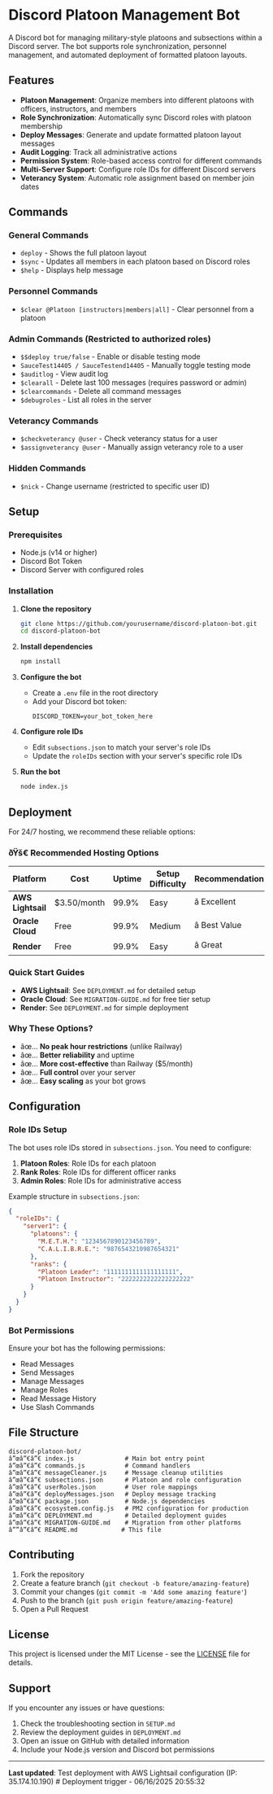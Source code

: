 ﻿# Discord Platoon Management Bot

A Discord bot for managing military-style platoons and subsections within a Discord server. The bot supports role synchronization, personnel management, and automated deployment of formatted platoon layouts.

## Features

- **Platoon Management**: Organize members into different platoons with officers, instructors, and members
- **Role Synchronization**: Automatically sync Discord roles with platoon membership
- **Deploy Messages**: Generate and update formatted platoon layout messages
- **Audit Logging**: Track all administrative actions
- **Permission System**: Role-based access control for different commands
- **Multi-Server Support**: Configure role IDs for different Discord servers
- **Veterancy System**: Automatic role assignment based on member join dates

## Commands

### General Commands
- `deploy` - Shows the full platoon layout
- `$sync` - Updates all members in each platoon based on Discord roles
- `$help` - Displays help message

### Personnel Commands
- `$clear @Platoon [instructors|members|all]` - Clear personnel from a platoon

### Admin Commands (Restricted to authorized roles)
- `$$deploy true/false` - Enable or disable testing mode
- `SauceTest14405 / SauceTestend14405` - Manually toggle testing mode
- `$auditlog` - View audit log
- `$clearall` - Delete last 100 messages (requires password or admin)
- `$clearcommands` - Delete all command messages
- `$debugroles` - List all roles in the server

### Veterancy Commands
- `$checkveterancy @user` - Check veterancy status for a user
- `$assignveterancy @user` - Manually assign veterancy role to a user

### Hidden Commands
- `$nick` - Change username (restricted to specific user ID)

## Setup

### Prerequisites
- Node.js (v14 or higher)
- Discord Bot Token
- Discord Server with configured roles

### Installation

1. **Clone the repository**
   ```bash
   git clone https://github.com/yourusername/discord-platoon-bot.git
   cd discord-platoon-bot
   ```

2. **Install dependencies**
   ```bash
   npm install
   ```

3. **Configure the bot**
   - Create a `.env` file in the root directory
   - Add your Discord bot token:
     ```
     DISCORD_TOKEN=your_bot_token_here
     ```

4. **Configure role IDs**
   - Edit `subsections.json` to match your server's role IDs
   - Update the `roleIDs` section with your server's specific role IDs

5. **Run the bot**
   ```bash
   node index.js
   ```

## Deployment

For 24/7 hosting, we recommend these reliable options:

### ðŸš€ Recommended Hosting Options

| Platform | Cost | Uptime | Setup Difficulty | Recommendation |
|----------|------|--------|------------------|----------------|
| **AWS Lightsail** | $3.50/month | 99.9% | Easy | â­ Excellent |
| **Oracle Cloud** | Free | 99.9% | Medium | â­ Best Value |
| **Render** | Free | 99.9% | Easy | â­ Great |

### Quick Start Guides
- **AWS Lightsail**: See `DEPLOYMENT.md` for detailed setup
- **Oracle Cloud**: See `MIGRATION-GUIDE.md` for free tier setup
- **Render**: See `DEPLOYMENT.md` for simple deployment

### Why These Options?
- âœ… **No peak hour restrictions** (unlike Railway)
- âœ… **Better reliability** and uptime
- âœ… **More cost-effective** than Railway ($5/month)
- âœ… **Full control** over your server
- âœ… **Easy scaling** as your bot grows

## Configuration

### Role IDs Setup

The bot uses role IDs stored in `subsections.json`. You need to configure:

1. **Platoon Roles**: Role IDs for each platoon
2. **Rank Roles**: Role IDs for different officer ranks
3. **Admin Roles**: Role IDs for administrative access

Example structure in `subsections.json`:
```json
{
  "roleIDs": {
    "server1": {
      "platoons": {
        "M.E.T.H.": "1234567890123456789",
        "C.A.L.I.B.R.E.": "9876543210987654321"
      },
      "ranks": {
        "Platoon Leader": "1111111111111111111",
        "Platoon Instructor": "2222222222222222222"
      }
    }
  }
}
```

### Bot Permissions

Ensure your bot has the following permissions:
- Read Messages
- Send Messages
- Manage Messages
- Manage Roles
- Read Message History
- Use Slash Commands

## File Structure

```
discord-platoon-bot/
â”œâ”€â”€ index.js              # Main bot entry point
â”œâ”€â”€ commands.js           # Command handlers
â”œâ”€â”€ messageCleaner.js     # Message cleanup utilities
â”œâ”€â”€ subsections.json      # Platoon and role configuration
â”œâ”€â”€ userRoles.json        # User role mappings
â”œâ”€â”€ deployMessages.json   # Deploy message tracking
â”œâ”€â”€ package.json          # Node.js dependencies
â”œâ”€â”€ ecosystem.config.js   # PM2 configuration for production
â”œâ”€â”€ DEPLOYMENT.md         # Detailed deployment guides
â”œâ”€â”€ MIGRATION-GUIDE.md    # Migration from other platforms
â””â”€â”€ README.md            # This file
```

## Contributing

1. Fork the repository
2. Create a feature branch (`git checkout -b feature/amazing-feature`)
3. Commit your changes (`git commit -m 'Add some amazing feature'`)
4. Push to the branch (`git push origin feature/amazing-feature`)
5. Open a Pull Request

## License

This project is licensed under the MIT License - see the [LICENSE](LICENSE) file for details.

## Support

If you encounter any issues or have questions:
1. Check the troubleshooting section in `SETUP.md`
2. Review the deployment guides in `DEPLOYMENT.md`
3. Open an issue on GitHub with detailed information
4. Include your Node.js version and Discord bot permissions

---

**Last updated**: Test deployment with AWS Lightsail configuration (IP: 35.174.10.190)
#   D e p l o y m e n t   t r i g g e r   -   0 6 / 1 6 / 2 0 2 5   2 0 : 5 5 : 3 2  
 
